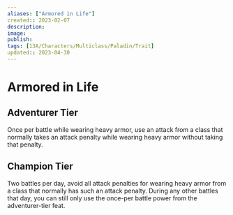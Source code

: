 ```yaml
---
aliases: ["Armored in Life"]
created:: 2023-02-07
description: 
image: 
publish: 
tags: [13A/Characters/Multiclass/Paladin/Trait]
updated:: 2023-04-30
---
```

# Armored in Life

## Adventurer Tier

Once per battle while wearing heavy armor, use an attack from a class that normally takes an attack penalty while wearing heavy armor without taking that penalty.

## Champion Tier

Two battles per day, avoid all attack penalties for wearing heavy armor from a class that normally has such an attack penalty. During any other battles that day, you can still only use the once-per battle power from the adventurer-tier feat.
